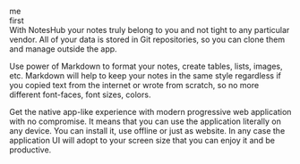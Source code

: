 me  
first  
With NotesHub your notes truly belong to you and not tight to any particular vendor. All of your data is stored in Git repositories, so you can clone them and manage outside the app.

Use power of Markdown to format your notes, create tables, lists, images, etc. Markdown will help to keep your notes in the same style regardless if you copied text from the internet or wrote from scratch, so no more different font-faces, font sizes, colors.

Get the native app-like experience with modern progressive web application with no compromise. It means that you can use the application literally on any device. You can install it, use offline or just as website. In any case the application UI will adopt to your screen size that you can enjoy it and be productive.
